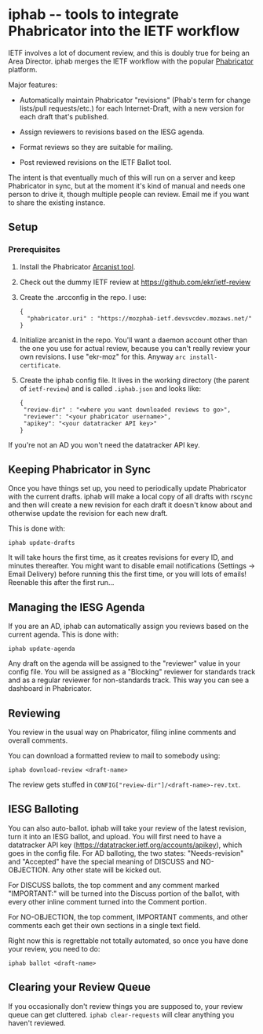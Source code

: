 iphab -- tools to integrate Phabricator into the IETF workflow
==================================================================
IETF involves a lot of document review, and this is doubly true for
being an Area Director. iphab merges the IETF workflow with the
popular [Phabricator](https://phacility.com/phabricator/) platform.

Major features:

- Automatically maintain Phabricator "revisions" (Phab's term
  for change lists/pull requests/etc.) for each Internet-Draft,
  with a new version for each draft that's published.

- Assign reviewers to revisions based on the IESG agenda.

- Format reviews so they are suitable for mailing.

- Post reviewed revisions on the IETF Ballot tool.

The intent is that eventually much of this will run on a server and
keep Phabricator in sync, but at the moment it's kind of manual and
needs one person to drive it, though multiple people can review.
Email me if you want to share the existing instance.


## Setup


### Prerequisites

1. Install the Phabricator [Arcanist tool](https://secure.phabricator.com/book/phabricator/article/arcanist/).

1. Check out the dummy IETF review at https://github.com/ekr/ietf-review

1. Create the .arcconfig in the repo. I use:

   ```
   {
     "phabricator.uri" : "https://mozphab-ietf.devsvcdev.mozaws.net/"
   }
   ```
   
1. Initialize arcanist in the repo. You'll want a daemon account other than the one you use for
   actual review, because you can't really review your own revisions. I use "ekr-moz" for this.
   Anyway ```arc install-certificate```.

1. Create the iphab config file. It lives in the working directory (the parent of ```ietf-review```)
and is called ```.iphab.json``` and looks like:

   ```
   {
    "review-dir" : "<where you want downloaded reviews to go>",
    "reviewer": "<your phabricator username>",
    "apikey": "<your datatracker API key>"
   }
   ```

If you're not an AD you won't need the datatracker API key.


## Keeping Phabricator in Sync

Once you have things set up, you need to periodically update
Phabricator with the current drafts. iphab will make a local copy of
all drafts with rscync and then will create a new revision for each
draft it doesn't know about and otherwise update the revision for each
new draft.

This is done with:

```
iphab update-drafts
```

It will take hours the first time, as it creates revisions for every
ID, and minutes thereafter. You might want to disable email notifications
(Settings -> Email Delivery) before running this the first time, or you will
lots of emails! Reenable this after the first run...


## Managing the IESG Agenda

If you are an AD, iphab can automatically assign you reviews
based on the current agenda. This is done with:

```
iphab update-agenda
```

Any draft on the agenda will be assigned to the "reviewer" value in your
config file. You will be assigned as a "Blocking" reviewer for
standards track and as a regular reviewer for non-standards
track. This way you can see a dashboard in Phabricator.


## Reviewing

You review in the usual way on Phabricator, filing inline comments
and overall comments. 

You can download a formatted review to mail to somebody using:

```
iphab download-review <draft-name>
```

The review gets stuffed in ```CONFIG["review-dir"]/<draft-name>-rev.txt```.


## IESG Balloting

You can also auto-ballot. iphab will take your review of the latest
revision, turn it into an IESG ballot, and upload.  You will first
need to have a datatracker API key
(https://datatracker.ietf.org/accounts/apikey), which goes in the
config file. For AD balloting, the two states: "Needs-revision" and
"Accepted" have the special meaning of DISCUSS and NO-OBJECTION. Any
other state will be kicked out.

For DISCUSS ballots, the top comment and any comment marked
"IMPORTANT:" will be turned into the Discuss portion of the ballot,
with every other inline comment turned into the Comment portion.

For NO-OBJECTION, the top comment, IMPORTANT comments, and other
comments each get their own sections in a single text field.

Right now this is regrettable not totally automated, so once you have
done your review, you need to do:

```
iphab ballot <draft-name>
```

## Clearing your Review Queue

If you occasionally don't review things you are supposed to, your
review queue can get cluttered. ```iphab clear-requests``` will
clear anything you haven't reviewed.




















   











